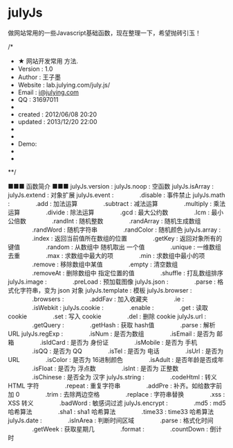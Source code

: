 julyJs
======

做网站常用的一些Javascript基础函数，现在整理一下，希望抛砖引玉！


/*
 * ★ 网站开发常用 方法.
 * Version  : 1.0
 * Author   : 王子墨
 * Website  : lab.julying.com/july.js/
 * Email    : i@julying.com
 * QQ       : 31697011
 *
 * created  : 2012/06/08 20:20
 * updated  : 2013/12/20 22:00
 *
 *
 * Demo:
 * <script type="text/javascript" src="july.js"></script>
 * <script type="text/javascript">
 * 		//定义 ，可以不填写
 * 	julyJs.config = {
 * 			errorUrl : 'http://julying.com/?404' // 上报 window.onerror 的网址，用于后台统计、告警
 * };
 *	//初始化调用
 *	julyJs.init();
 * </script>
**/


 ■■■ 函数简介 ■■■
julyJs.version :
 julyJs.noop : 空函数
 julyJs.isArray :
 julyJs.extend : 对象扩展
 julyJs.event :
 　　　　.disable : 事件禁止
 julyJs.math :
 　　　　.add : 加法运算
 　　　　.subtract : 减法运算
 　　　　.multiply : 乘法运算
 　　　　.divide : 除法运算
 　　　　.gcd : 最大公约数
 　　　　.lcm : 最小公倍数
 　　　　.randInt : 随机整数
 　　　　.randArray : 随机生成数组
 　　　　.randWord : 随机字符串
 　　　　.randColor : 随机颜色
 julyJs.array :
 　　　　.index : 返回当前值所在数组的位置
 　　　　.getKey : 返回对象所有的键值
 　　　　.random : 从数组中 随机取出 一个值
 　　　　.unique : 一维数组去重
 　　　　.max : 求数组中最大的项
 　　　　.min : 求数组中最小的项
 　　　　.remove : 移除数组中某值
 　　　　.empty : 清空数组
 　　　　.removeAt : 删除数组中 指定位置的值
 　　　　.shuffle : 打乱数组排序
 julyJs.image :
 　　　　.preLoad : 预加载图像 
 julyJs.json :
 　　　　.parse : 格式化字符串，变为 json 对象
 julyJs.template : 模板
 julyJs.browser :
 　　　　.browsers :
 　　　　.addFav : 加入收藏夹
 　　　　.ie :
 　　　　.isWebkit :
 julyJs.cookie :
 　　　　.enable :
 　　　　.get : 读取 cookie
 　　　　.set : 写入 cookie
 　　　　.del : 删除 cookie
 julyJs.url :
 　　　　.getQuery :
 　　　　.getHash : 获取 hash值
 　　　　.parse : 解析URL
 julyJs.regExp :
 　　　　.isNum : 是否为数组
 　　　　.isEmail : 是否为 邮箱
 　　　　.isIdCard : 是否为 身份证
 　　　　.isMobile : 是否为 手机
 　　　　.isQQ : 是否为 QQ
 　　　　.isTel : 是否为 电话
 　　　　.isUrl : 是否为 URL
 　　　　.isColor : 是否为 16进制颜色
 　　　　.isAdult : 是否年龄是否成年
 　　　　.isFloat : 是否为 浮点数
 　　　　.isInt : 是否为 正整数
 　　　　.isChinese : 是否全为 汉字
 julyJs.string :
 　　　　.codeHtml : 转义 HTML 字符
 　　　　.repeat : 重复字符串
 　　　　.addPre : 补齐。如给数字前 加 0
 　　　　.trim : 去除两边空格
 　　　　.replace : 字符串替换
 　　　　.xss : XSS 转义
 　　　　.badWord : 敏感词过滤
 julyJs.encrypt :
 　　　　.md5 : md5 哈希算法
 　　　　.sha1 : sha1 哈希算法
 　　　　.time33 : time33 哈希算法
 julyJs.date :
 　　　　.isInArea : 判断时间区域
 　　　　.parse : 格式化时间
 　　　　.getWeek : 获取星期几
 　　　　.format :
 　　　　.countDown : 倒计时
